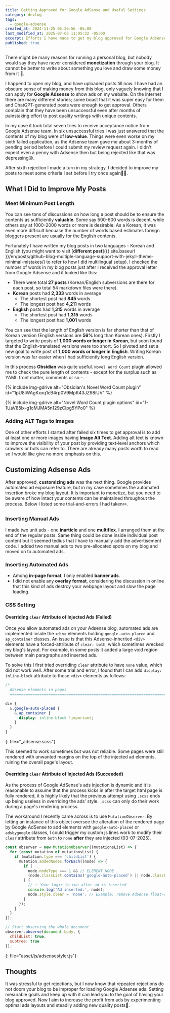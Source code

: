 ```yaml
---
title: Getting Approved for Google AdSense and Useful Settings
category: devlog
tags:
  - google-adsense
created_at: 2024-11-25 05:26:56 -05:00
last_modified_at: 2025-07-03 11:05:32 -05:00
excerpt: Efforts I have made to get my blog approved for Google Adsense and some settings I found useful.
published: true
---
```


There might be many reasons for running a personal blog, but nobody would say they have never considered **monetization** through your blog.  It cannot be better to write about something you love and draw some money from it 🤑.

I happend to open my blog, and have uploaded posts till now.  I have had an obscure sense of making money from this blog, only vaguely knowing that I can apply for **Google Adsense** to show ads on my website.  On the internet there are many different stories; some boast that it was super easy for them and ChatGPT-generated posts were enough to get approval.  Others complain that they have been unsuccessful even after months of painstaking effort to post quality writings with unique contents. 

In my case it took total seven tries to receive acceptance notice from Google Adsense team.  In six unsuccessful tries I was just answered that the contents of my blog were of **low-value**.  Things were even worse on my sixth failed application, as the Adsense team gave me about 3-months of pending period before I could submit my review request again.  I didn't expect even a penny with Adsense then but being rejected like that was depressing😥.

After sixth rejection I made a turn in my strategy.  I decided to improve my posts to meet some criteria I set before I try once again🏋️‍♂️.

## What I Did to Improve My Posts 

### Meet Minimum Post Length

You can see tons of discussions on how long a post should be to ensure the contents as sufficiently **valuable**.  Some say 500-600 words is decent, while others say at 1000-2000 words or more is desirable.  As a Korean, it was even more difficult becuase the number of words based estimates foreign bloggers present are usually for the English contents.

Fortunately I have written my blog posts in two languages - Korean and English (you might want to visit [**different post**]({{ site.baseurl }}/en/posts/github-blog-multiple-language-support-with-jekyll-theme-minimal-mistakes/) to refer to how I did multilingual setup).  I checked the number of words in my blog posts just after I received the approval letter from Google Adsense and it looked like this:

- There were total **27 posts** (Korean/English subversions are there for each post, so total 54 markdown files were there).
- **Korean** posts had **2,333** words in average
	- The shortest post had **845** words
	- The longest post had **4,211** words
- **English** posts had **1,315** words in average
	- The shortest post had **1,315** words
	- The longest post had **1,001** words

You can see that the length of English version is far shorter than that of Korean version (English versions are **56%** long than Korean ones).  Firstly I targeted to write posts of **1,000 words or longer in Korean**, but soon found that the English-translated versions were too short.  So I pivoted and set a new goal to write post of **1,000 words or longer in English**.  Writing Korean version was far easier when I had sufficiently long English version.

In this process **Obsidian** was quite useful.  `Novel Word Count` plugin allowed me to check the pure length of contents - except for the surplus such as YAML front matter, comments or so -.

{% include img-gdrive alt="Obsidian's Novel Word Count plugin" id="1pU8lWAgKxxq1cB4rp0V9MpK43JZ98iUV" %}

{% include img-gdrive alt="Novel Word Count plugin options" id="1-1UaV85lx-g1oMJMA5n129zClpg5YPo0" %}

### Adding ALT Tags to Images

One of other efforts I started after failed six times to get approval is to add at least one or more images having **Image Alt Text**.  Adding alt text is known to improve the visibility of your post by providing text-level anchors which crawlers or bots can refer to.  There are already many posts worth to read so I would like give no more emphasis on this.

## Customizing Adsense Ads

After approved, **customizing ads** was the next thing.  Google provides automated ad exposure feature, but in my case sometimes the automated insertion broke my blog layout.  It is important to monetize, but you need to be aware of how intact your contents can be maintained throughout the process.  Below I listed some trial-and-errors I had taken✏️.

### Inserting Manual Ads

I made two unit ads - one **inarticle** and one **multiflex**.  I arranged them at the end of the regular posts.  Same thing could be done inside individual post content but it seemed tedius that I have to manually add the advertisement code.  I added two manual ads to two pre-allocated spots on my blog and moved on to automated ads.

### Inserting Automated Ads

- Among **in-page format**, I only enabled **banner ads**.
- I did not enable any **overlay format**, considering the discussion in online that this kind of ads destroy your webpage layout and slow the page loading. 

### CSS Setting

#### Overriding `clear` Attribute of Injected Ads (Failed)

Once you allow automated ads on your Adsense blog, automated ads are implemented inside the `<div>` elements holding `google-auto-placed` and `ap_container` classes.  An issue is that this Adsense-inherited `<div>` elements have a forced-attribute of `clear: both`, which sometimes wrecked my blog's layout.  For example, in some posts it added a large void region between main paragraphs and inserted ads.

To solve this I first tried overriding `clear` attribute to have `none` value, which did not work well.  After some trial and error, I found that I can add `display: inline-block` attribute to those `<div>` elements as follows:


```css
/*
  Adsense elements in pages
  ========================================================================== */

div {
  &.google-auto-placed {
    &.ap_container {
      display: inline-block !important;
    }
  }
}
```
{: file="_adsense.scss"}

This seemed to work sometimes but was not reliable.  Some pages were still rendered with unwanted margins on the top of the injected ad elements, ruining the overall page's layout.

#### Overriding `clear` Attribute of Injected Ads (Succeeded)

As the process of Google AdSense's ads injection is dynamic and it is reasonable to assume that the process kicks in after the target html page is fully rendered, it is highly likely that the previous attempt using `.scss` ends up being useless in overriding the ads' style.  `.scss` can only do their work during a page's rendering process.

The workaround I recently came across is to use `MutationObserver`.  By letting an instance of this object oversee the alteration of the rendered page by Google AdSense to add elements with `google-auto-placed` or `adsbygoogle` classes, I could trigger my custom js lines work to modify their `clear` attribute from `both` to `none` **after** they are injected (03-07-2025).

```javascript
const observer = new MutationObserver((mutationsList) => {
  for (const mutation of mutationsList) {
    if (mutation.type === 'childList') {
      mutation.addedNodes.forEach((node) => {
        if (
          node.nodeType === 1 && // ELEMENT_NODE
          (node.classList.contains('google-auto-placed') || node.classList.contains('adsbygoogle'))
        ) {
          // ✅ Your logic to run after ad is inserted
          console.log('Ad inserted:', node);
          node.style.clear = 'none'; // Example: remove AdSense float-clear style
        }
      });
    }
  }
});

// Start observing the whole document
observer.observe(document.body, {
  childList: true,
  subtree: true
});
```
{: file="asset/js/adsensestyler.js"}

## Thoughts

It was stressful to get rejections, but I now know that repeated rejections do not doom your blog to be improper for loading Google Adsense ads.  Setting mesurable goals and keep up with it can lead you to the goal of having your blog approved.  Now I aim to increase the profit from ads by experimenting optimal ads layouts and steadily adding new quality posts🤗.